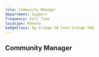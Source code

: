 ```yaml
---
role: Community Manager
department: Support
frequency: Full Time
location: Remote
badgeClass: bg-orange-50 text-orange-500
---
```


## Community Manager
